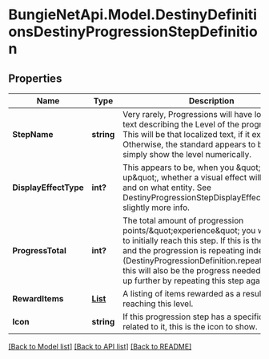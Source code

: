 # BungieNetApi.Model.DestinyDefinitionsDestinyProgressionStepDefinition
## Properties

Name | Type | Description | Notes
------------ | ------------- | ------------- | -------------
**StepName** | **string** | Very rarely, Progressions will have localized text describing the Level of the progression. This will be that localized text, if it exists. Otherwise, the standard appears to be to simply show the level numerically. | [optional] 
**DisplayEffectType** | **int?** | This appears to be, when you \&quot;level up\&quot;, whether a visual effect will display and on what entity. See DestinyProgressionStepDisplayEffect for slightly more info. | [optional] 
**ProgressTotal** | **int?** | The total amount of progression points/\&quot;experience\&quot; you will need to initially reach this step. If this is the last step and the progression is repeating indefinitely (DestinyProgressionDefinition.repeatLastStep), this will also be the progress needed to level it up further by repeating this step again. | [optional] 
**RewardItems** | [**List<DestinyDestinyItemQuantity>**](DestinyDestinyItemQuantity.md) | A listing of items rewarded as a result of reaching this level. | [optional] 
**Icon** | **string** | If this progression step has a specific icon related to it, this is the icon to show. | [optional] 

[[Back to Model list]](../README.md#documentation-for-models) [[Back to API list]](../README.md#documentation-for-api-endpoints) [[Back to README]](../README.md)

